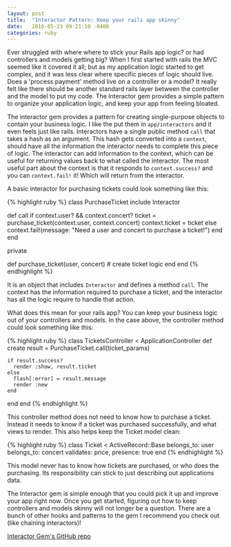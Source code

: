 ```yaml
---
layout: post
title:  "Interactor Pattern: Keep your rails app skinny"
date:   2016-05-23 09:21:10 -0400
categories: ruby
---
```


Ever struggled with where where to stick your Rails app logic? or had controllers and models getting big?
When I first started with rails the MVC seemed like it covered it all;
but as my application logic started to get complex, and it was less clear where specific pieces of logic should live.
Does a 'process payment' method live on a controller or a model?
It really felt like there should be another standard rails layer between the controller and the model to put my code.
The Interactor gem provides a simple pattern to organize your application logic, and keep your app from feeling bloated.

The interactor gem provides a pattern for creating single-purpose objects to contain your business logic.
I like the put them in `app/interactors` and it even feels just like rails.
Interactors have a single public method `call` that takes a hash as an argument.
This hash gets converted into a `context`, should have all the information the interactor needs to complete this piece of logic.
The interactor can add information to the context, which can be useful for returning values back to what called the interactor.
The most useful part about the context is that it responds to `context.success?` and you can `context.fail!` it!
Which will return from the interactor.

A basic interactor for purchasing tickets could look something like this:

{% highlight ruby %}
class PurchaseTicket
  include Interactor

  def call
    if context.user? && context.concert?
      ticket          = purchase_ticket(context.user, context.concert)
      context.ticket  =  ticket
    else
      context.fail!(message: "Need a user and concert to purchase a ticket!")
    end
  end

  private

  def purchase_ticket(user, concert)
    # create ticket logic
  end
end
{% endhighlight %}

It is an object that includes `Interactor` and defines a method `call`.
The context has the information required to purchase a ticket,
and the interactor has all the logic require to handle that action.

What does this mean for your rails app?
You can keep your business logic out of your controllers and models.
In the case above, the controller method could look something like this:

{% highlight ruby %}
class TicketsController < ApplicationController
  def create
    result = PurchaseTicket.call(ticket_params)

    if result.success?
      render :show, result.ticket
    else
      flash[:error] = result.message
      render :new
    end
  end
end
{% endhighlight %}

This controller method does not need to know how to purchase a ticket.
Instead it needs to know if a ticket was purchased successfully, and what views to render.
This also helps keep the Ticket model clean:

{% highlight ruby %}
class Ticket < ActiveRecord::Base
 belongs_to: user
 belongs_to: concert
 validates: price, presence: true
end
{% endhighlight %}

This model never has to know how tickets are purchased, or who does the purchasing.
Its responsibility can stick to just describing out applications data.

The Interactor gem is simple enough that you could pick it up and improve your app right now.
Once you get started, figuring out how to keep controllers and models skinny will not longer be a question.
There are a bunch of other hooks and patterns to the gem I recommend you check out (like chaining interactors)!

[Interactor Gem's GitHub repo][interactor-gh]

[interactor-gh]:   https://github.com/collectiveidea/interactor
